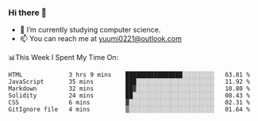 ### Hi there 👋

- 📕 I’m currently studying computer science.
- 📫 You can reach me at yuumi0221@outlook.com


📊This Week I Spent My Time On:
<!--START_SECTION:waka-->

```text
HTML             3 hrs 9 mins    ████████████████░░░░░░░░░   63.81 %
JavaScript       35 mins         ███░░░░░░░░░░░░░░░░░░░░░░   11.92 %
Markdown         32 mins         ██▓░░░░░░░░░░░░░░░░░░░░░░   10.80 %
Solidity         24 mins         ██░░░░░░░░░░░░░░░░░░░░░░░   08.43 %
CSS              6 mins          ▓░░░░░░░░░░░░░░░░░░░░░░░░   02.31 %
GitIgnore file   4 mins          ▒░░░░░░░░░░░░░░░░░░░░░░░░   01.64 %
```

<!--END_SECTION:waka-->

<!--
**Yuumi0221/Yuumi0221** is a ✨ _special_ ✨ repository because its `README.md` (this file) appears on your GitHub profile.

Here are some ideas to get you started:

- 🔭 I’m currently working on ...
- 🌱 I’m currently learning ...
- 👯 I’m looking to collaborate on ...
- 🤔 I’m looking for help with ...
- 💬 Ask me about ...
- 📫 How to reach me: ...
- 😄 Pronouns: ...
- ⚡ Fun fact: ...
-->
